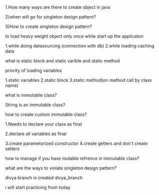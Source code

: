 1.How many ways are there to create object in java

2)when will go for singleton design pattern?

3)How to create singleton design pattern?

to load heavy weight object only once while start up the applicaton

1.while doing datasourcing (connection with db)
2.while loading caching data


what is static block and static varible and static method

priority of loading variables

1.static variables
2.static block
3.static method(on method call by class name)

what is immutable class?

String is an immutable class?

how to create custom immutable class?

1.Needs to declare your class as final

2.declare all variables as final

3.create parametorized constructor
4.create getters and don't create setters

how to manage if you have mutable refrence in immutable class?

what are the ways to violate singleton design pattern?

divya branch is created 
divya_branch

i will start practicing from today




